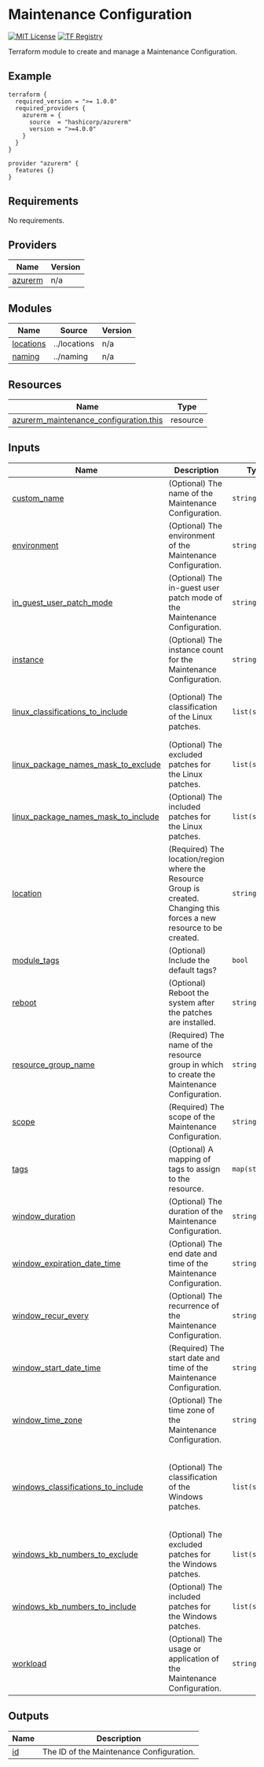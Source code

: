 <!-- BEGIN_TF_DOCS -->
# Maintenance Configuration
[![MIT License](https://img.shields.io/badge/license-MIT-orange.svg)](LICENSE) [![TF Registry](https://img.shields.io/badge/terraform-registry-blue.svg)](https://registry.terraform.io/modules/azurerm/resources/azure/latest/submodules/maintenance_configuration)

Terraform module to create and manage a Maintenance Configuration.

## Example

```hcl
terraform {
  required_version = ">= 1.0.0"
  required_providers {
    azurerm = {
      source  = "hashicorp/azurerm"
      version = ">=4.0.0"
    }
  }
}

provider "azurerm" {
  features {}
}

```

## Requirements

No requirements.

## Providers

| Name | Version |
|------|---------|
| <a name="provider_azurerm"></a> [azurerm](#provider\_azurerm) | n/a |

## Modules

| Name | Source | Version |
|------|--------|---------|
| <a name="module_locations"></a> [locations](#module\_locations) | ../locations | n/a |
| <a name="module_naming"></a> [naming](#module\_naming) | ../naming | n/a |

## Resources

| Name | Type |
|------|------|
| [azurerm_maintenance_configuration.this](https://registry.terraform.io/providers/hashicorp/azurerm/latest/docs/resources/maintenance_configuration) | resource |

## Inputs

| Name | Description | Type | Default | Required |
|------|-------------|------|---------|:--------:|
| <a name="input_custom_name"></a> [custom\_name](#input\_custom\_name) | (Optional) The name of the Maintenance Configuration. | `string` | `""` | no |
| <a name="input_environment"></a> [environment](#input\_environment) | (Optional) The environment of the Maintenance Configuration. | `string` | `""` | no |
| <a name="input_in_guest_user_patch_mode"></a> [in\_guest\_user\_patch\_mode](#input\_in\_guest\_user\_patch\_mode) | (Optional) The in-guest user patch mode of the Maintenance Configuration. | `string` | `"User"` | no |
| <a name="input_instance"></a> [instance](#input\_instance) | (Optional) The instance count for the Maintenance Configuration. | `string` | `""` | no |
| <a name="input_linux_classifications_to_include"></a> [linux\_classifications\_to\_include](#input\_linux\_classifications\_to\_include) | (Optional) The classification of the Linux patches. | `list(string)` | <pre>[<br>  "Critical",<br>  "Security",<br>  "Other"<br>]</pre> | no |
| <a name="input_linux_package_names_mask_to_exclude"></a> [linux\_package\_names\_mask\_to\_exclude](#input\_linux\_package\_names\_mask\_to\_exclude) | (Optional) The excluded patches for the Linux patches. | `list(string)` | `[]` | no |
| <a name="input_linux_package_names_mask_to_include"></a> [linux\_package\_names\_mask\_to\_include](#input\_linux\_package\_names\_mask\_to\_include) | (Optional) The included patches for the Linux patches. | `list(string)` | `[]` | no |
| <a name="input_location"></a> [location](#input\_location) | (Required) The location/region where the Resource Group is created. Changing this forces a new resource to be created. | `string` | n/a | yes |
| <a name="input_module_tags"></a> [module\_tags](#input\_module\_tags) | (Optional) Include the default tags? | `bool` | `true` | no |
| <a name="input_reboot"></a> [reboot](#input\_reboot) | (Optional) Reboot the system after the patches are installed. | `string` | `"Never"` | no |
| <a name="input_resource_group_name"></a> [resource\_group\_name](#input\_resource\_group\_name) | (Required) The name of the resource group in which to create the Maintenance Configuration. | `string` | n/a | yes |
| <a name="input_scope"></a> [scope](#input\_scope) | (Required) The scope of the Maintenance Configuration. | `string` | n/a | yes |
| <a name="input_tags"></a> [tags](#input\_tags) | (Optional) A mapping of tags to assign to the resource. | `map(string)` | `null` | no |
| <a name="input_window_duration"></a> [window\_duration](#input\_window\_duration) | (Optional) The duration of the Maintenance Configuration. | `string` | `"03:00"` | no |
| <a name="input_window_expiration_date_time"></a> [window\_expiration\_date\_time](#input\_window\_expiration\_date\_time) | (Optional) The end date and time of the Maintenance Configuration. | `string` | `""` | no |
| <a name="input_window_recur_every"></a> [window\_recur\_every](#input\_window\_recur\_every) | (Optional) The recurrence of the Maintenance Configuration. | `string` | `"1Week Monday"` | no |
| <a name="input_window_start_date_time"></a> [window\_start\_date\_time](#input\_window\_start\_date\_time) | (Required) The start date and time of the Maintenance Configuration. | `string` | n/a | yes |
| <a name="input_window_time_zone"></a> [window\_time\_zone](#input\_window\_time\_zone) | (Optional) The time zone of the Maintenance Configuration. | `string` | `"Romance Standard Time"` | no |
| <a name="input_windows_classifications_to_include"></a> [windows\_classifications\_to\_include](#input\_windows\_classifications\_to\_include) | (Optional) The classification of the Windows patches. | `list(string)` | <pre>[<br>  "Critical",<br>  "Security",<br>  "UpdateRollup",<br>  "FeaturePack",<br>  "Updates",<br>  "Definition"<br>]</pre> | no |
| <a name="input_windows_kb_numbers_to_exclude"></a> [windows\_kb\_numbers\_to\_exclude](#input\_windows\_kb\_numbers\_to\_exclude) | (Optional) The excluded patches for the Windows patches. | `list(string)` | `[]` | no |
| <a name="input_windows_kb_numbers_to_include"></a> [windows\_kb\_numbers\_to\_include](#input\_windows\_kb\_numbers\_to\_include) | (Optional) The included patches for the Windows patches. | `list(string)` | `[]` | no |
| <a name="input_workload"></a> [workload](#input\_workload) | (Optional) The usage or application of the Maintenance Configuration. | `string` | `""` | no |

## Outputs

| Name | Description |
|------|-------------|
| <a name="output_id"></a> [id](#output\_id) | The ID of the Maintenance Configuration. |
<!-- END_TF_DOCS -->